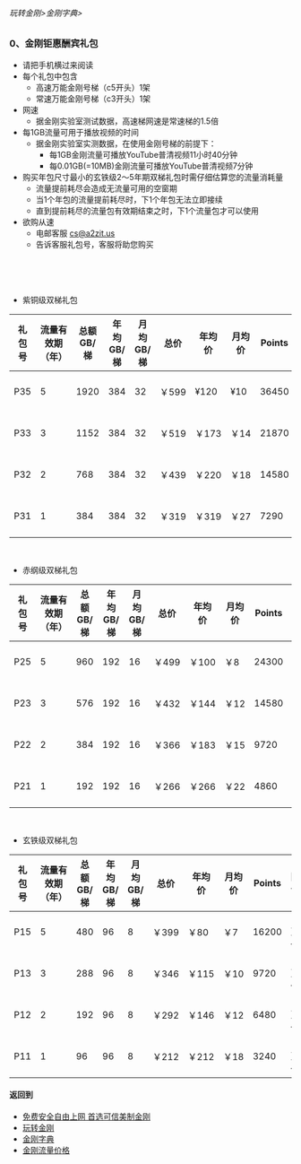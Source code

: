 ###### 玩转金刚>金刚字典>
### 0、金刚钜惠酬宾礼包
- 请把手机横过来阅读
- 每个礼包中包含
  - 高速万能金刚号梯（c5开头）1架
  - 常速万能金刚号梯（c3开头）1架
- 网速
  - 据金刚实验室测试数据，高速梯网速是常速梯的1.5倍
- 每1GB流量可用于播放视频的时间
  - 据金刚实验室实测数据，在使用金刚号梯的前提下：
    - 每1GB金刚流量可播放YouTube普清视频11小时40分钟
    - 每0.01GB(=10MB)金刚流量可播放YouTube普清视频7分钟
- 购买年包尺寸最小的玄铁级2～5年期双梯礼包时需仔细估算您的流量消耗量
  - 流量提前耗尽会造成无流量可用的空窗期
  - 当1个年包的流量提前耗尽时，下1个年包无法立即接续
  - 直到提前耗尽的流量包有效期结束之时，下1个流量包才可以使用
- 欲购从速 
  - 电邮客服 cs@a2zit.us 
  - 告诉客服礼包号，客服将助您购买
<br>
<br>
<br>


- 紫铜级双梯礼包

|礼包号| 流量有效期（年） |总额GB/梯|年均GB/梯|月均GB/梯 |总价|年均价|月均价|Points|限售|
|-----|--|--------|--------|---------|---|----|---|------|-|
|P35  |5|1920  |384  |32|￥599|¥120| ¥10|36450|1万份|
|P33  |3|1152  |384  |32|￥519|￥173|￥14|21870|1万份|
|P32  |2|768   |384  |32|￥439|￥220|￥18|14580|1万份|
|P31  |1|384   |384  |32|￥319|￥319|￥27|7290|1万份|

<br>

- 赤纲级双梯礼包

|礼包号| 流量有效期（年） |总额GB/梯|年均GB/梯|月均GB/梯 |总价|年均价|月均价|Points| 限售|
|-----|--|--------|--------|---------|---|---|---|-------| --|
|P25|5|960|192|16|￥499|￥100|￥8| 24300| 1万份|
|P23|3|576|192|16|￥432|￥144|￥12| 14580| 1万份|
|P22|2|384|192|16|￥366|￥183|￥15| 9720| 1万份|
|P21|1|192|192|16|￥266|￥266|￥22|4860| 1万份|

<br>

- 玄铁级双梯礼包

|礼包号|流量有效期（年）|总额GB/梯|年均GB/梯|月均GB/梯 |总价|年均价|月均价|Points| 限售|
|-----|--|-----|-----|-----|-----|----|--|--| --|
|P15	|5	|480	|96	|8	|￥399	|￥80	|￥7| 16200| 1万份|
|P13	|3	|288	|96	|8	|￥346	|￥115	|￥10| 9720| 1万份|
|P12	|2	|192	|96	|8	|￥292	|￥146	|￥12| 6480| 1万份|
|P11	|1	|96	|96	|8	|￥212	|￥212	|￥18| 3240| 1万份|




#### 返回到
- [免费安全自由上网 首选可信美制金刚](https://github.com/a2zitpro/web/blob/master/%E5%BE%80%E5%90%8E%E7%BF%BB.md)
- [玩转金刚](https://github.com/a2zitpro/web/blob/master/LadderFree/A.md)
- [金刚字典](https://github.com/a2zitpro/web/blob/master/LadderFree/kkDictionary/KKDictionary.md)
- [金刚流量价格](https://github.com/a2zitpro/web/blob/master/LadderFree/kkDictionary/Price/KKDTPrice.md)




